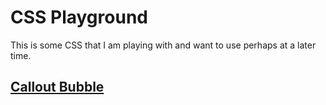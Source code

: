 # CSS Playground
This is some CSS that I am playing with and want to use perhaps at a later time.

## [Callout Bubble](https://github.com/m2web/css/blob/master/calloutbubble.html)